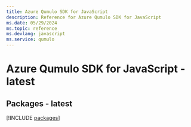 ```yaml
---
title: Azure Qumulo SDK for JavaScript
description: Reference for Azure Qumulo SDK for JavaScript
ms.date: 05/29/2024
ms.topic: reference
ms.devlang: javascript
ms.service: qumulo
---
```

# Azure Qumulo SDK for JavaScript - latest
## Packages - latest
[!INCLUDE [packages](qumulo-index.md)]